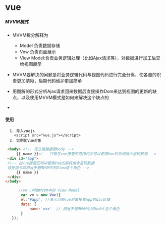 # vue

##### MVVM模式

 - MVVM拆分解释为
    + Model 负责数据存储
    + Vew   负责页面展示
    + View Model:负责业务逻辑处理（比如Ajax请求等），对数据进行加工后交给视图展示
- MVVM要解决的问题是将业务逻辑代码与视图代码进行完全分离，使各自的职责更加清晰，后期代码维护更加简单

- 用图解的形式分析Ajax请求回来数据后直接操作Dom来达到视图的更新的缺点，以及使用MVVM模式是如何来解决这个缺点的
- 
#### 使用   
      1. 导入vuejs
        <script src="vue.js"></script>
      2. 实例化Vue对象
   ```html
    <body> <!-- 无法直接接管body -->
        {{ name }}<!-- 只有在vue接管的范围内才可以使用Vue的系统指令呈现数据 -->
	<div id="app">
	<!-- 在Vue接管区域中使用Vue的系统指令呈现数据
	这些指令就相当于是MVVM中的View这个角色 -->
		{{ name }}
	</div>
</body>
   ```
   
   ```javascript
         //vm :叫做MVVM中的 View Model
          var vm = new Vue({
          el:'#app', //表示当前vue对象接管app的div区域
          data: {
              name:'xxx'  // 相当于是MVVM中的Model这个角色
          }
      });
   ```